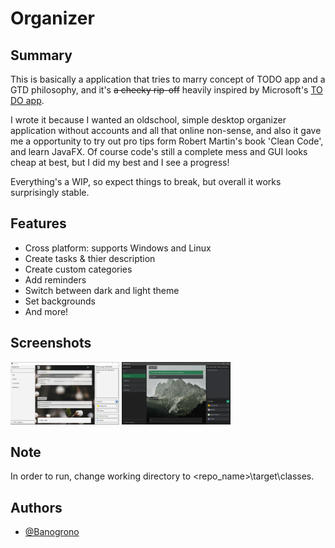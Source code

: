 # Organizer

## Summary

This is basically a application that tries to marry concept of TODO app and a GTD philosophy, and it's ~~a cheeky rip-off~~ heavily inspired by 
Microsoft's [TO DO app](https://todo.microsoft.com/tasks/). 

I wrote it because I wanted an oldschool, simple desktop organizer application without accounts and all that online non-sense, and also it gave me a opportunity to try out pro tips form Robert Martin's book 'Clean Code', and learn JavaFX. Of course code's still a complete mess and GUI looks cheap at best, 
but I did my best and I see a progress! 

Everything's a WIP, so expect things to break, but overall it works surprisingly stable. 
## Features

- Cross platform: supports Windows and Linux
- Create tasks & thier description 
- Create custom categories 
- Add reminders 
- Switch between dark and light theme
- Set backgrounds
- And more!
  
## Screenshots

<img style="height:100px; width: auto;" src="ss/organizer_light.png">  

<img style="height:100px; width: auto;" src="ss/organizer_dark.png">

## Note
  In order to run, change working directory to <repo_name>\target\classes.

## Authors

- [@Banogrono](https://github.com/Banogrono)

  
